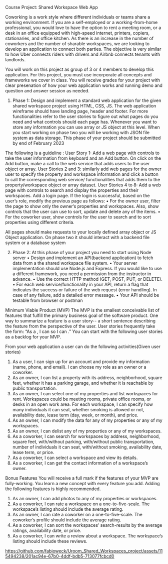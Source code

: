 Course Project: Shared Workspace Web App 

Coworking is a work style where different individuals or teams share a working environment. If you are a self-employed or a working-from-home professional, you would love to have the option to rent a meeting room, or a desk in an office equipped with high-speed internet, printers, copiers, stationaries, and office kitchen. As there is an increase in the number of coworkers and the number of sharable workspaces, we are looking to develop an application to connect both parties. The objective is very similar to how Uber connects riders with drivers and Airbnb connects tenants with landlords. 

You will work on this project as group of 3 or 4 members to develop this application. For this project, you must use incorporate all concepts and frameworks we cover in class. You will receive grades for your project with clear presenation of how your web application works and running demo and question and answer session as needed.  

1.	Phase 1: Design and implement a standard web application for the given shared workspace project using HTML, CSS, JS. The web application wireframe should have landing page, header and footer. For more functionalities refer to the user stories to figure out what pages do you need and what controls should each page has. Whenever you want to store any information you can use array or JS object at this level. When you start working on phase two you will be working with JSON file system as data storage. This phase of your project should be submitted by end of February 2023  

The following is a guideline :
User Story 1: Add a web page with controls to take the user information from keyboard and an Add button. On click on the Add button, make a call to the web service that adds users to the user object or array.
User Stories 2 and 3: similarly add web pages for the owner user to specify the property and workspace information and click a button to call the corresponding web service/ functionalities that adds them to the property/workspace object or array dataset.
User Stories 4 to 8: 
Add a web page with controls to search and display the properties and their workspaces. Add a login page. If the login is successful, based on the user’s role, modify the previous page as follows:
•	For the owner user, filter the page to show only the owner’s properties and workspaces. Also, show controls that the user can use to sort, update and delete any of the items.
•	For the coworker user, show controls for the user to search and to sort properties using different criteria.

All pages should make requests to your locally defined array object or JS Object application. On phase two it should interact with a backend file system or a database system

2.	Phase 2: 
At this phase of your project you need to start using Node server
•	Design and implement an API(backend application) to fetch data from a the shared workspace file system.
•	Your server implementation should use Node.js and Express. If you would like to use a different framework, you need a permission from the instructor in advance. 
•	Use the correct HTTP method (GET, POST, PUT, or DELETE).
•	For each web service/functionality in your API, return a flag that indicates the success or failure of the web request (error handling). In case of any failure, add a detailed error message.
•	Your API should be testable from browser or postman

Minimum Viable Product (MVP)
The MVP is the smallest conceivable list of features that fulfill the primary business goal of the software product. One way to summarize a feature is a user story-- a short sentence describing the feature from the perspective of the user. User stories frequently take the form: “As a <type of user>, I can <take some action> so I can <some reason>.” You can start with the following user stories as a backlog for your MVP.

From your web application a user can do the following activities(Given user stories)

1.	As a user, I can sign up for an account and provide my information (name, phone, and email). I can choose my role as an owner or a coworker.
2.	As an owner, I can list a property with its address, neighborhood, square feet, whether it has a parking garage, and whether it is reachable by public transportation.
3.	As an owner, I can select one of my properties and list workspaces for rent. Workspaces could be meeting rooms, private office rooms, or desks in an open work area. For each workspace, I can specify how many individuals it can seat, whether smoking is allowed or not, availability date, lease term (day, week, or month), and price.
4.	As an owner, I can modify the data for any of my properties or any of my workspaces.
5.	As an owner, I can delist any of my properties or any of my workspaces.
6.	As a coworker, I can search for workspaces by address, neighborhood, square feet, with/without parking, with/without public transportation, number of individuals it can seat, with/without smoking, availability date, lease term, or price.
7.	As a coworker, I can select a workspace and view its details.
8.	As a coworker, I can get the contact information of a workspace’s owner.

Bonus Features
 You will receive a full mark if the features of your MVP are fully-working. You learn a new concept with every feature you add. Adding the following features is highly recommended.

1.	As an owner, I can add photos to any of my properties or workspaces.
2.	As a coworker, I can rate a workspace on a one-to-five-scale. The workspace’s listing should include the average rating.
3.	As an owner, I can rate a coworker on a one-to-five-scale. The coworker’s profile should include the average rating.
4.	As a coworker, I can sort the workspaces’ search-results by the average ratings, availability date, or price.
5.	As a coworker, I can write a review about a workspace. The workspace’s listing should include these reviews.

https://github.com/fabioweck/Uroom_Shared_Workspaces_project/assets/115494238/201ac94e-67b0-4ddf-bdb5-713077fcbcd0




